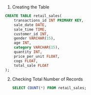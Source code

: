 
1. Creating the Table

```sql
CREATE TABLE retail_sales(
    transactions_id INT PRIMARY KEY,
    sale_date DATE,
    sale_time TIME,
    customer_id INT,
    gender VARCHAR(15),
    age INT,
    category VARCHAR(15),
    quantity INT,
    price_per_unit FLOAT,
    cogs FLOAT,
    total_sale FLOAT
);
```
2. Checking Total Number of Records

   ```sql
   SELECT COUNT(*) FROM retail_sales;
